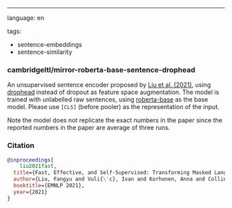 ---
language: en

tags:
- sentence-embeddings
- sentence-similarity

### cambridgeltl/mirror-roberta-base-sentence-drophead
An unsupervised sentence encoder proposed by [Liu et al. (2021)](https://arxiv.org/pdf/2104.08027.pdf), using [drophead](https://aclanthology.org/2020.findings-emnlp.178.pdf) instead of dropout as feature space augmentation. The model is trained with unlabelled raw sentences, using [roberta-base](https://huggingface.co/roberta-base) as the base model. Please use `[CLS]` (before pooler) as the representation of the input.

Note the model does not replicate the exact numbers in the paper since the reported numbers in the paper are average of three runs.

### Citation
```bibtex
@inproceedings{
	liu2021fast,
  title={Fast, Effective, and Self-Supervised: Transforming Masked Language Models into Universal Lexical and Sentence Encoders},
  author={Liu, Fangyu and Vuli{\'c}, Ivan and Korhonen, Anna and Collier, Nigel},
  booktitle={EMNLP 2021},
  year={2021}
}
```
